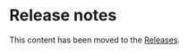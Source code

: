 # Release notes

This content has been moved to the [Releases](https://github.com/winsw/winsw/releases).
